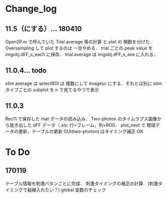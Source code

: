 # Change_log
## 11.5（にする）... 180410
Open2P.m で呼んでいた Trial average 等の計算 と plot の 関数を分けた．
Oversampling して plot するのは 一旦やめる．
trial ごとの peak value を imgobj.dFF_s_each に保存．
trial average は imgobj.dFF_s_ave に入れる．

## 11.0.4... todo
stim average は selectROI は 複数にして imagesc にする．それとは別に
stim タイプごとの subplot を n で見てるやつで表示

## 11.0.3
Rec11 で保存した mat データの読み込み．
Two-photon のタイムラプス画像から抜き出した dFF データ（.xls: 行=フレーム，列=ROI)．
plot_next で 眼球データの更新，テーブルの更新
GUI(two-photon) はタイミング補正 OK

# To Do
## 170119
テーブル情報を刺激パタンごとに完成．
刺激タイミングの補正の計算．(刺激タイミングで縦線入れたい？)
global 変数のチェック


